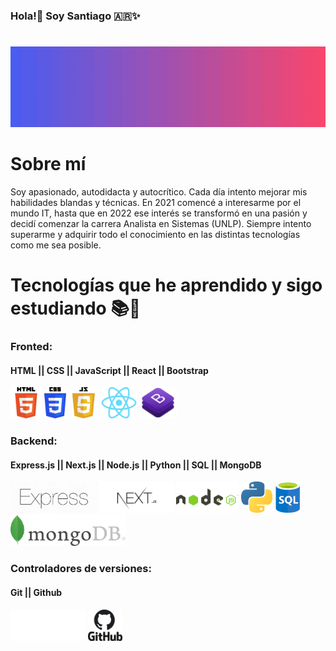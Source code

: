 
###                         Hola!👋 Soy Santiago :argentina:✨ <h1></h1>
<img src="GithubHeader1.gif">
<!-- **HollSann/HollSann** is a ✨ _special_ ✨ repository because its `README.md` (this file) appears on your GitHub profile. -->

<h1>Sobre mí</h1>

Soy apasionado, autodidacta y autocrítico. Cada día intento mejorar mis habilidades blandas y técnicas. En 2021 comencé a interesarme por el mundo IT, hasta
que en 2022 ese interés se transformó en una pasión y
decidí comenzar la carrera Analista en Sistemas (UNLP). Siempre intento superarme y adquirir todo el conocimiento en las distintas tecnologías como me sea posible.


# Tecnologías que he aprendido y sigo estudiando 📚🌱

### Fronted:
#### HTML || CSS || JavaScript || React || Bootstrap
<div diplay="Flex">
    <img src="html.png" height="50px" alt="Html">
    <img src="css.png" height="50" alt="Css">
    <img src="JavaScript1.png" height="50px" alt="Javascript">
    <img src="react.png" height="50px" alt="React">
    <img src="bootstrap.png" height="50px" alt="Bootstrap">
</div>

### Backend:
#### Express.js || Next.js || Node.js || Python || SQL || MongoDB
   <div display="flex">
     <img src="express.png" height="50px" alt="Express">
     <img src="next.png" height="50px" alt="Nextjs">
     <img src="nodejs.png" height="50px" alt="Nodejs">
     <img src="python.png" height="50px" alt="Python">
     <img src="sql-logo.png" height="50px" alt="SQL">
     <img src="mongoDB.png" height="50px" alt="MongoDB">
 </div>

### Controladores de versiones:
#### Git || Github
<div display="flex">
<img src="git1.png" height="50px" alt="Git">
<img src="github.png" height="50px" alt="GitHub">
</div>
<!-- ![HTML5](https://img.shields.io/badge/-HTML5-000000?style=flat&logo=html5)
![Python](https://img.shields.io/badge/-Python-000000?style=flat&logo=python)
![SQL](https://img.shields.io/badge/-SQL-000000?style=flat&logo=postgresql)
![Git](https://img.shields.io/badge/-Git-222222?style=flat&logo=git&logoColor=F05032)
![GitHub](https://img.shields.io/badge/-GitHub-222222?style=flat&logo=github&logoColor=181717)
 ![Node.js](https://img.shields.io/badge/-Node.js-222222?style=flat&logo=node.js&logoColor=339933)
![React](https://img.shields.io/badge/-React-222222?style=flat&logo=React&logoColor=61DAFB) -->

<!--  Here are some ideas to get you started:

- 🔭 I’m currently working on ...
- 🌱 I’m currently learning ...
- 👯 I’m looking to collaborate on ...
- 🤔 I’m looking for help with ...
- 💬 Ask me about ...
- 📫 How to reach me: ...
- 😄 Pronouns: ...
- ⚡ Fun fact: ... -->
<!-- ![TypeScript](https://img.shields.io/badge/-TypeScript-000000?style=flat&logo=typescript)
![jQuery](https://img.shields.io/badge/-jQuery-222222?style=flat&logo=jQuery&logoColor=0769AD)
![Linux](https://img.shields.io/badge/-Linux-222222?style=flat&logo=linux&logoColor=FCC624) -->

